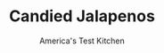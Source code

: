 ---
layout: ../../layouts/MarkdownPostLayout.astro
title: Candied Jalapenos
author: America's Test Kitchen
pubDate: 2023-03-15
description: "Youll want these jewels of sweet heat on everything you eat."
image_url: https://res.cloudinary.com/hksqkdlah/image/upload/ar_1:1,c_fill,dpr_2.0,f_auto,fl_lossy.progressive.strip_profile,g_faces:auto,q_auto:low,w_344/SFS_CandiedJalapenos-22_hdyzqi
tags: ["Side Dishes","Vegetables","Condiments"]
calories: 648
protein: 
carbohydrates: 13
fats: 
fiber: 
ingredients: ["4 green, jalapeno chiles, stemmed and sliced ¼ inch thick (about 1 cup)","4 red, jalapeno chiles, stemmed and sliced ¼ inch thick (about 1 cup)","¾ cup, sugar","¼ cup, cider vinegar","¼ cup, water","2 teaspoons, table salt","1 teaspoon, coriander seeds","¼ teaspoon, ground turmeric (optional)"]
serves: 12
time: "20 minutes, plus 5 hours cooling and chilling"
instructions: ["Combine all ingredients (including turmeric, if using) in small saucepan and bring to boil over medium-high heat, stirring to dissolve sugar. Reduce heat to medium and simmer until jalapenos just soften, about 3 minutes. Remove from heat and let cool completely, about 1 hour.","Using fork or tongs, transfer jalapenos to 8-ounce jar. Pour syrup over jalapenos to fill jar, leaving ½ inch headspace. Affix jar lid and refrigerate for at least 4 hours before serving. (Candied jalapenos can be refrigerated for up to 1 month.)"]
nutrition: ["41 mg Potassium","4 mg Phosphorus","3 mg Calcium","2 mg Magnesium","87 mg Sodium","16 mg Vitamin C","3 µg Folate (food)","13 g Sugars","2 µg Vitamin K","22 g Water","13 g Carbs","3 µg Folate equivalent (total)","7 µg Vitamin A","54 kcal Energy","12 g Sugars, added","648 calories"]
notes: "If you cant find red jalapenos, you can substitute Fresno chiles or simply use twice the amount of green jalapenos. We recommend that you wear rubber gloves while handling the chiles."
---